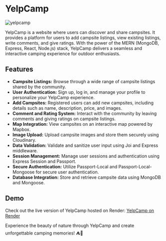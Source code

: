 # YelpCamp

![yelpcamp](https://github.com/Kalyanimalokar/YelpCampWebsite/assets/82643974/7954a57c-3df1-45ba-b6b3-8572598e3178)

YelpCamp is a website where users can discover and share campsites. It provides a platform for users to add campsite listings, view existing listings, write comments, and give ratings. With the power of the MERN (MongoDB, Express, React, Node.js) stack, YelpCamp delivers a seamless and interactive camping experience for outdoor enthusiasts.

## Features

- **Campsite Listings:** Browse through a wide range of campsite listings shared by the community.
- **User Authentication:** Sign up, log in, and manage your profile to personalize your YelpCamp experience.
- **Add Campsites:** Registered users can add new campsites, including details such as name, description, price, and images.
- **Comment and Rating System:** Interact with the community by leaving comments and giving ratings on campsite listings.
- **Map Integration:** View campsites on an interactive map powered by Mapbox.
- **Image Upload:** Upload campsite images and store them securely using Cloudinary.
- **Data Validation:** Validate and sanitize user input using Joi and Express middleware.
- **Session Management:** Manage user sessions and authentication using Express Session and Passport.
- **Secure Authentication:** Utilize Passport-Local and Passport-Local-Mongoose for secure user authentication.
- **Database Integration:** Store and retrieve campsite data using MongoDB and Mongoose.


## Demo

Check out the live version of YelpCamp hosted on Render: [YelpCamp on Render](https://yelpcampwebapp.onrender.com/)

Experience the beauty of nature through YelpCamp and create unforgettable camping memories! ⛺️🌲

